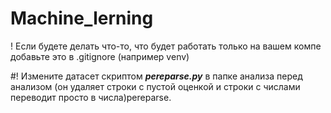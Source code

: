 # Machine_lerning

! Если будете делать что-то, что будет работать только на вашем компе добавьте это в .gitignore (например venv)

#! Измените датасет скриптом **_pereparse.py_** в папке анализа перед анализом (он удаляет строки с пустой оценкой и строки с числами переводит просто в числа)pereparse.